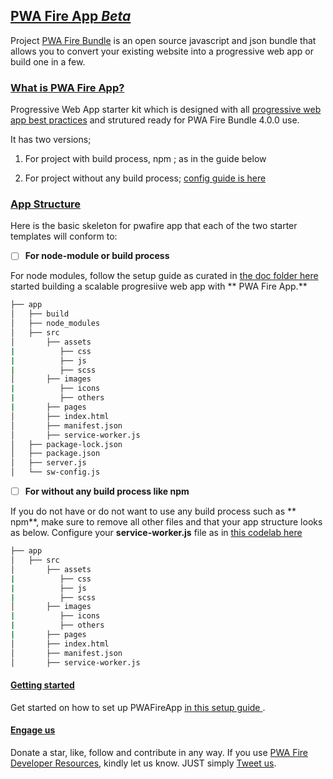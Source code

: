 ## [PWA Fire App *Beta*]()

Project [PWA Fire Bundle](https://github.com/mayeedwin/pwafire) is an open source javascript and json bundle that allows you to convert your existing website into a progressive web app or build one in a few.

### [What is PWA Fire App?](https://github.com/mayeedwin/pwafireapp)

Progressive Web App starter kit which is designed with all [progressive web app best practices](https://developers.google.com/web/progressive-web-apps/checklist) and strutured ready for PWA Fire Bundle 4.0.0 use.

It has two versions; 

1. For project with build process, npm ; as in the guide below

2. For project without any build process; [config guide is here](https://pwafire.org/developer/pwa/started/)

### [App Structure]()

Here is the basic skeleton for pwafire app that each of the two starter templates will conform to:

   - [ ] **For node-module or build process** 
   
For node modules, follow the setup guide as curated in [the doc folder here](https://github.com/mayeedwin/pwafireapp/tree/master/docs)  started building a scalable progresiive web app with ** PWA Fire App.** 

```bash
├── app
│   ├── build
│   ├── node_modules
│   ├── src
│       ├── assets
|          ├── css
|          ├── js
|          ├── scss
│       ├── images
|          ├── icons
|          ├── others
|       ├── pages
│       ├── index.html
│       ├── manifest.json
│       ├── service-worker.js
│   ├── package-lock.json
│   ├── package.json
│   ├── server.js
│   └── sw-config.js

```

 - [ ] **For without any build process like npm** 

If you do not have or do not want to use any build process such as ** npm**, make sure to 
remove all other files and that your app structure looks as below. Configure your **service-worker.js** 
file as in [this codelab here](https://pwafire.org/developer/pwa/started/#sw-config)

```bash
├── app
│   ├── src
│       ├── assets
|          ├── css
|          ├── js
|          ├── scss
│       ├── images
|          ├── icons
|          ├── others
|       ├── pages
│       ├── index.html
│       ├── manifest.json
│       ├── service-worker.js

```

#### [Getting started](https://pwafire.org/developer/codelabs/cloud-firestore-for-web)
Get started on how to set up PWAFireApp [ in this setup guide ](https://github.com/mayeedwin/pwafireapp/tree/master/docs).

#### [Engage us](https://twitter.com/pwafire)
Donate a star, like, follow and contribute in any way. If you use [PWA Fire Developer Resources](https://pwafire.org/developer), kindly let us know. JUST simply [Tweet us](https://twitter.com/pwafire).
